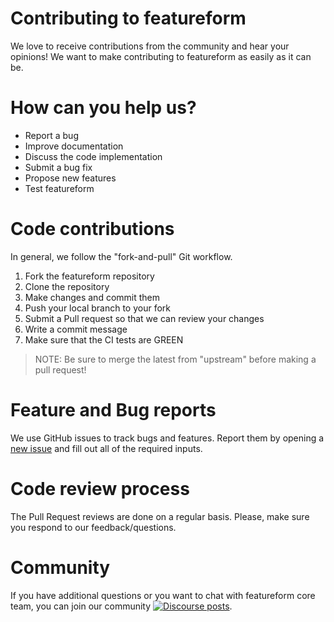 # Contributing to featureform

We love to receive contributions from the community and hear your opinions! We want to make contributing to featureform as easily as it can be.

# How can you help us?

* Report a bug
* Improve documentation
* Discuss the code implementation
* Submit a bug fix
* Propose new features
* Test featureform

# Code contributions
In general, we follow the "fork-and-pull" Git workflow.

1. Fork the featureform repository
2. Clone the repository
3. Make changes and commit them
4. Push your local branch to your fork
5. Submit a Pull request so that we can review your changes
6. Write a commit message
7. Make sure that the CI tests are GREEN

>NOTE: Be sure to merge the latest from "upstream" before making a pull request!

# Feature and Bug reports
We use GitHub issues to track bugs and features. Report them by opening a [new issue](https://github.com/featureform/embeddings/issues/new/choose) and fill out all of the required inputs.

# Code review process
The Pull Request reviews are done on a regular basis. 
Please, make sure you respond to our feedback/questions.

# Community
If you have additional questions or you want to chat with featureform core team, you can join our community [![Discourse posts](https://img.shields.io/badge/Community-discourse-blue)](https://featureformcommunity.slack.com/archives/C022TBTMAAZ).